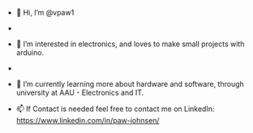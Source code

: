 - 👋 Hi, I’m @vpaw1
- 
- 👀 I’m interested in electronics, and loves to make small projects with arduino.
- 
- 🌱 I’m currently learning more about hardware and software, through university at AAU - Electronics and IT. 

- 📫 If Contact is needed feel free to contact me on LinkedIn: https://www.linkedin.com/in/paw-johnsen/

<!---
vpaw1/vpaw1 is a ✨ special ✨ repository because its `README.md` (this file) appears on your GitHub profile.
You can click the Preview link to take a look at your changes.
--->
